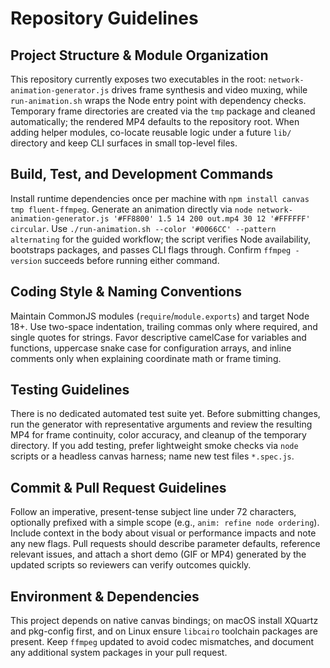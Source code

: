 # Repository Guidelines

## Project Structure & Module Organization
This repository currently exposes two executables in the root: `network-animation-generator.js` drives frame synthesis and video muxing, while `run-animation.sh` wraps the Node entry point with dependency checks. Temporary frame directories are created via the `tmp` package and cleaned automatically; the rendered MP4 defaults to the repository root. When adding helper modules, co-locate reusable logic under a future `lib/` directory and keep CLI surfaces in small top-level files.

## Build, Test, and Development Commands
Install runtime dependencies once per machine with `npm install canvas tmp fluent-ffmpeg`. Generate an animation directly via `node network-animation-generator.js '#FF8800' 1.5 14 200 out.mp4 30 12 '#FFFFFF' circular`. Use `./run-animation.sh --color '#0066CC' --pattern alternating` for the guided workflow; the script verifies Node availability, bootstraps packages, and passes CLI flags through. Confirm `ffmpeg -version` succeeds before running either command.

## Coding Style & Naming Conventions
Maintain CommonJS modules (`require`/`module.exports`) and target Node 18+. Use two-space indentation, trailing commas only where required, and single quotes for strings. Favor descriptive camelCase for variables and functions, uppercase snake case for configuration arrays, and inline comments only when explaining coordinate math or frame timing.

## Testing Guidelines
There is no dedicated automated test suite yet. Before submitting changes, run the generator with representative arguments and review the resulting MP4 for frame continuity, color accuracy, and cleanup of the temporary directory. If you add testing, prefer lightweight smoke checks via `node` scripts or a headless canvas harness; name new test files `*.spec.js`.

## Commit & Pull Request Guidelines
Follow an imperative, present-tense subject line under 72 characters, optionally prefixed with a simple scope (e.g., `anim: refine node ordering`). Include context in the body about visual or performance impacts and note any new flags. Pull requests should describe parameter defaults, reference relevant issues, and attach a short demo (GIF or MP4) generated by the updated scripts so reviewers can verify outcomes quickly.

## Environment & Dependencies
This project depends on native canvas bindings; on macOS install XQuartz and pkg-config first, and on Linux ensure `libcairo` toolchain packages are present. Keep `ffmpeg` updated to avoid codec mismatches, and document any additional system packages in your pull request.
